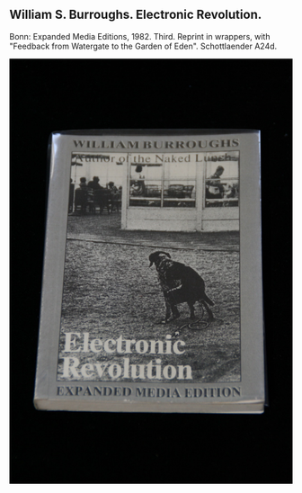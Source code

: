 ## William S. Burroughs. Electronic Revolution.

Bonn: Expanded Media Editions, 1982. Third. Reprint in wrappers, with "Feedback from Watergate to the Garden of Eden". Schottlaender A24d.

![Electronic Revolution](../assets/images/electronic-revolution-3.jpg)
